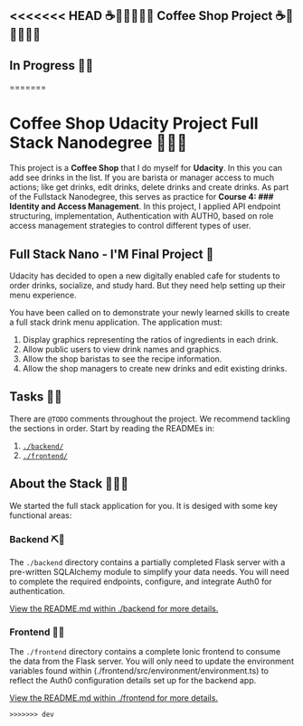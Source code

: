<<<<<<< HEAD
☕🧁🍩🍵🧉🍪 Coffee Shop Project ☕🧁🍩🍵🧉🍪
-----

## In Progress 🐱‍💻
=======
# Coffee Shop Udacity Project Full Stack Nanodegree 👀👩‍💻

This project is a **Coffee Shop** that I do myself for **Udacity**. In this you can add see drinks in the list. If you are barista or manager access to much actions; like get drinks, edit drinks, delete drinks and create drinks. As part of the Fullstack Nanodegree, this serves as practice for **Course 4: ### Identity and Access Management**. In this project, I applied API endpoint structuring, implementation, Authentication with AUTH0, based on role access management strategies to control different types of user.


## Full Stack Nano - I'M Final Project 🧁

Udacity has decided to open a new digitally enabled cafe for students to order drinks, socialize, and study hard. But they need help setting up their menu experience.

You have been called on to demonstrate your newly learned skills to create a full stack drink menu application. The application must:

1) Display graphics representing the ratios of ingredients in each drink.
2) Allow public users to view drink names and graphics.
3) Allow the shop baristas to see the recipe information.
4) Allow the shop managers to create new drinks and edit existing drinks.

## Tasks 🔗🔗

There are `@TODO` comments throughout the project. We recommend tackling the sections in order. Start by reading the READMEs in:

1. [`./backend/`](./backend/README.md)
2. [`./frontend/`](./frontend/README.md)

## About the Stack  🧲🧲🧲

We started the full stack application for you. It is desiged with some key functional areas:

### Backend   ⛏🔑
 
The `./backend` directory contains a partially completed Flask server with a pre-written SQLAlchemy module to simplify your data needs. You will need to complete the required endpoints, configure, and integrate Auth0 for authentication.

[View the README.md within ./backend for more details.](./backend/README.md)

### Frontend  🔬🔬

The `./frontend` directory contains a complete Ionic frontend to consume the data from the Flask server. You will only need to update the environment variables found within (./frontend/src/environment/environment.ts) to reflect the Auth0 configuration details set up for the backend app. 

[View the README.md within ./frontend for more details.](./frontend/README.md)
```
>>>>>>> dev

